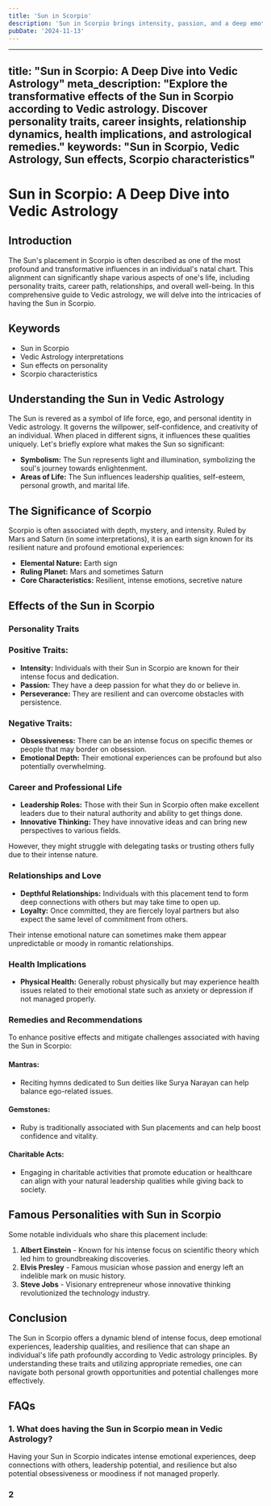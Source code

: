 ```yaml
---
title: 'Sun in Scorpio'
description: 'Sun in Scorpio brings intensity, passion, and a deep emotional nature. Individuals are determined, resourceful, and have strong willpower and transformative abilities. in Vedic Astrology'
pubDate: '2024-11-13'
---
```


--- 
title: "Sun in Scorpio: A Deep Dive into Vedic Astrology"
meta_description: "Explore the transformative effects of the Sun in Scorpio according to Vedic astrology. Discover personality traits, career insights, relationship dynamics, health implications, and astrological remedies."
keywords: "Sun in Scorpio, Vedic Astrology, Sun effects, Scorpio characteristics"
---

# Sun in Scorpio: A Deep Dive into Vedic Astrology

## Introduction

The Sun's placement in Scorpio is often described as one of the most profound and transformative influences in an individual's natal chart. This alignment can significantly shape various aspects of one's life, including personality traits, career path, relationships, and overall well-being. In this comprehensive guide to Vedic astrology, we will delve into the intricacies of having the Sun in Scorpio.

## Keywords

- Sun in Scorpio
- Vedic Astrology interpretations
- Sun effects on personality
- Scorpio characteristics

## Understanding the Sun in Vedic Astrology

The Sun is revered as a symbol of life force, ego, and personal identity in Vedic astrology. It governs the willpower, self-confidence, and creativity of an individual. When placed in different signs, it influences these qualities uniquely. Let's briefly explore what makes the Sun so significant:

- **Symbolism:** The Sun represents light and illumination, symbolizing the soul's journey towards enlightenment.
- **Areas of Life:** The Sun influences leadership qualities, self-esteem, personal growth, and marital life.

## The Significance of Scorpio

Scorpio is often associated with depth, mystery, and intensity. Ruled by Mars and Saturn (in some interpretations), it is an earth sign known for its resilient nature and profound emotional experiences:

- **Elemental Nature:** Earth sign
- **Ruling Planet:** Mars and sometimes Saturn
- **Core Characteristics:** Resilient, intense emotions, secretive nature

## Effects of the Sun in Scorpio

### Personality Traits

### Positive Traits:
- **Intensity:** Individuals with their Sun in Scorpio are known for their intense focus and dedication.
- **Passion:** They have a deep passion for what they do or believe in.
- **Perseverance:** They are resilient and can overcome obstacles with persistence.

### Negative Traits:
- **Obsessiveness:** There can be an intense focus on specific themes or people that may border on obsession.
- **Emotional Depth:** Their emotional experiences can be profound but also potentially overwhelming.
  
### Career and Professional Life

- **Leadership Roles:** Those with their Sun in Scorpio often make excellent leaders due to their natural authority and ability to get things done.
- **Innovative Thinking:** They have innovative ideas and can bring new perspectives to various fields.
  
However, they might struggle with delegating tasks or trusting others fully due to their intense nature.

### Relationships and Love

- **Depthful Relationships:** Individuals with this placement tend to form deep connections with others but may take time to open up.
- **Loyalty:** Once committed, they are fiercely loyal partners but also expect the same level of commitment from others.
  
Their intense emotional nature can sometimes make them appear unpredictable or moody in romantic relationships.

### Health Implications

- **Physical Health:** Generally robust physically but may experience health issues related to their emotional state such as anxiety or depression if not managed properly.
  
### Remedies and Recommendations

To enhance positive effects and mitigate challenges associated with having the Sun in Scorpio:

#### Mantras:
- Reciting hymns dedicated to Sun deities like Surya Narayan can help balance ego-related issues.

#### Gemstones:
- Ruby is traditionally associated with Sun placements and can help boost confidence and vitality.

#### Charitable Acts:
- Engaging in charitable activities that promote education or healthcare can align with your natural leadership qualities while giving back to society.

## Famous Personalities with Sun in Scorpio

Some notable individuals who share this placement include:

1. **Albert Einstein** - Known for his intense focus on scientific theory which led him to groundbreaking discoveries.
2. **Elvis Presley** - Famous musician whose passion and energy left an indelible mark on music history.
3. **Steve Jobs** - Visionary entrepreneur whose innovative thinking revolutionized the technology industry.

## Conclusion

The Sun in Scorpio offers a dynamic blend of intense focus, deep emotional experiences, leadership qualities, and resilience that can shape an individual's life path profoundly according to Vedic astrology principles. By understanding these traits and utilizing appropriate remedies, one can navigate both personal growth opportunities and potential challenges more effectively.

## FAQs

### 1. What does having the Sun in Scorpio mean in Vedic Astrology?

Having your Sun in Scorpio indicates intense emotional experiences, deep connections with others, leadership potential, and resilience but also potential obsessiveness or moodiness if not managed properly.

### 2